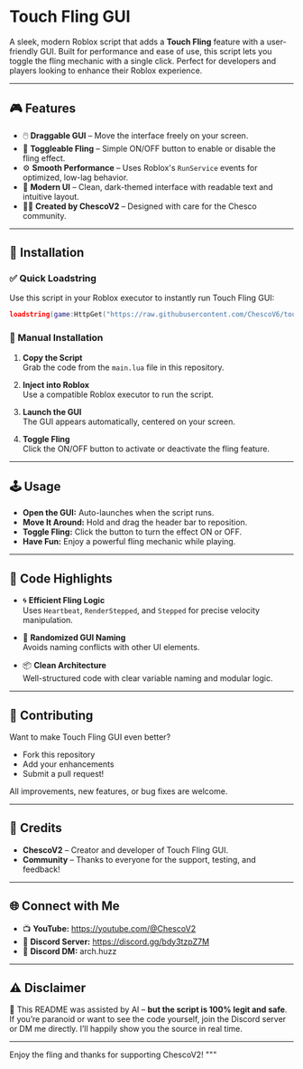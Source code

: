 # Touch Fling GUI

A sleek, modern Roblox script that adds a **Touch Fling** feature with a user-friendly GUI. Built for performance and ease of use, this script lets you toggle the fling mechanic with a single click. Perfect for developers and players looking to enhance their Roblox experience.

---

## 🎮 Features

- 🖱️ **Draggable GUI** – Move the interface freely on your screen.  
- 🔁 **Toggleable Fling** – Simple ON/OFF button to enable or disable the fling effect.  
- ⚙️ **Smooth Performance** – Uses Roblox's `RunService` events for optimized, low-lag behavior.  
- 🖤 **Modern UI** – Clean, dark-themed interface with readable text and intuitive layout.  
- 👨‍💻 **Created by ChescoV2** – Designed with care for the Chesco community.  

---

## 🚀 Installation

### ✅ Quick Loadstring

Use this script in your Roblox executor to instantly run Touch Fling GUI:
```lua
loadstring(game:HttpGet("https://raw.githubusercontent.com/ChescoV6/touch-fling-gui/refs/heads/main/main.lua"))()
```
### 📝 Manual Installation

1. **Copy the Script**  
   Grab the code from the `main.lua` file in this repository.

2. **Inject into Roblox**  
   Use a compatible Roblox executor to run the script.

3. **Launch the GUI**  
   The GUI appears automatically, centered on your screen.

4. **Toggle Fling**  
   Click the ON/OFF button to activate or deactivate the fling feature.

---

## 🕹️ Usage

- **Open the GUI:** Auto-launches when the script runs.  
- **Move It Around:** Hold and drag the header bar to reposition.  
- **Toggle Fling:** Click the button to turn the effect ON or OFF.  
- **Have Fun:** Enjoy a powerful fling mechanic while playing.  

---

## 🧠 Code Highlights

- 🌀 **Efficient Fling Logic**  
  Uses `Heartbeat`, `RenderStepped`, and `Stepped` for precise velocity manipulation.
  
- 🔐 **Randomized GUI Naming**  
  Avoids naming conflicts with other UI elements.

- 📦 **Clean Architecture**  
  Well-structured code with clear variable naming and modular logic.

---

## 🤝 Contributing

Want to make Touch Fling GUI even better?

- Fork this repository  
- Add your enhancements  
- Submit a pull request!  

All improvements, new features, or bug fixes are welcome.

---

## 🙏 Credits

- **ChescoV2** – Creator and developer of Touch Fling GUI.  
- **Community** – Thanks to everyone for the support, testing, and feedback!

---

## 🌐 Connect with Me

- 📺 **YouTube:** https://youtube.com/@ChescoV2  
- 💬 **Discord Server:** https://discord.gg/bdy3tzpZ7M  
- 📩 **Discord DM:** arch.huzz  

---

## ⚠️ Disclaimer

🤖 This README was assisted by AI – **but the script is 100% legit and safe**.  
If you’re paranoid or want to see the code yourself, join the Discord server or DM me directly. I’ll happily show you the source in real time.

---

Enjoy the fling and thanks for supporting ChescoV2!
"""
